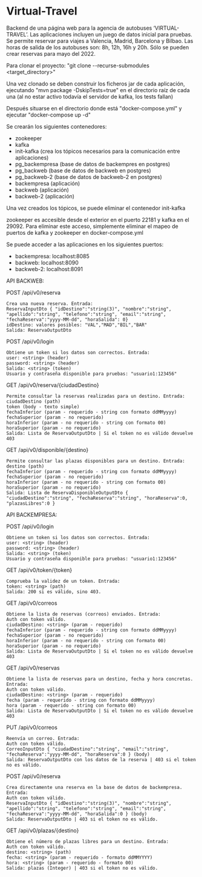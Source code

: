 # Virtual-Travel

Backend de una página web para la agencia de autobuses ‘VIRTUAL-TRAVEL’. Las aplicaciones incluyen un juego de datos inicial para pruebas. Se permite reservar para viajes a Valencia, Madrid, Barcelona y Bilbao. Las horas de salida de los autobuses son: 8h, 12h, 16h y 20h. Sólo se pueden crear reservas para mayo del 2022.

Para clonar el proyecto: "git clone --recurse-submodules <url> <target_directory>"
  
Una vez clonado se deben construir los ficheros jar de cada aplicación, ejecutando "mvn package -DskipTests=true" en el directorio raíz de cada una (al no estar activo todavía el servidor de kafka, los tests fallan)
  
Después situarse en el directorio donde está "docker-compose.yml" y ejecutar "docker-compose up -d"

Se crearán los siguientes contenedores:
  - zookeeper
  - kafka
  - init-kafka (crea los tópicos necesarios para la comunicación entre aplicaciones)
  - pg_backempresa (base de datos de backempres en postgres)
  - pg_backweb (base de datos de backweb en postgres)
  - pg_backweb-2 (base de datos de backweb-2 en postgres)
  - backempresa (aplicación)
  - backweb (aplicación)
  - backweb-2 (aplicación)
  
Una vez creados los tópicos, se puede eliminar el contenedor init-kafka

zookeeper es accesible desde el exterior en el puerto 22181 y kafka en el 29092.
Para eliminar este acceso, simplemente eliminar el mapeo de puertos de kafka y zookeeper en docker-compose.yml
  
Se puede acceder a las aplicaciones en los siguientes puertos:
  - backempresa: localhost:8085
  - backweb: localhost:8090
  - backweb-2: localhost:8091
  
 
API BACKWEB:
  
  POST /api/v0/reserva
  
    Crea una nueva reserva. Entrada:
    ReservaInputDto { "idDestino":"string(3)", "nombre":"string", "apellido":"string", "telefono":"string", "email":"string", "fechaReserva":"yyyy-MM-dd", "horaSalida": 0}
    idDestino: valores posibles: "VAL","MAD","BIL","BAR"
    Salida: ReservaOutputDto
  
  POST /api/v0/login
  
    Obtiene un token si los datos son correctos. Entrada:
    user: <string> (header)
    password: <string> (header)
    Salida: <string> (token)
    Usuario y contraseña disponible para pruebas: "usuario1:123456"
  
  GET /api/v0/reserva/{ciudadDestino}
  
    Permite consultar la reservas realizadas para un destino. Entrada:
    ciudadDestino (path)
    token (body - texto simple)
    fechaInferior (param - requerido - string con formato ddMMyyyy)
    fechaSuperior (param - no requerido)
    horaInferior (param - no requerido - string con formato 00)
    horaSuperior (param - no requerido)
    Salida: Lista de ReservaOutputDto | Si el token no es válido devuelve 403

  GET /api/v0/disponible/{destino}
  
    Permite consultar las plazas disponibles para un destino. Entrada:
    destino (path)
    fechaInferior (param - requerido - string con formato ddMMyyyy)
    fechaSuperior (param - no requerido)
    horaInferior (param - no requerido - string con formato 00)
    horaSuperior (param - no requerido)
    Salida: Lista de ReservaDisponibleOutputDto { "ciudadDestino":"string", "fechaReserva":"string", "horaReserva":0, "plazasLibres":0 }
  
API BACKEMPRESA:
  
  POST /api/v0/login

    Obtiene un token si los datos son correctos. Entrada:
    user: <string> (header)
    password: <string> (header)
    Salida: <string> (token)
    Usuario y contraseña disponible para pruebas: "usuario1:123456"  
  
  GET /api/v0/token/{token}
  
    Comprueba la validez de un token. Entrada:
    token: <string> (path)
    Salida: 200 si es válido, sino 403.
  
  GET /api/v0/correos
  
    Obtiene la lista de reservas (correos) enviados. Entrada:
    Auth con token válido.
    ciudadDestino: <string> (param - requerido)
    fechaInferior (param - requerido - string con formato ddMMyyyy)
    fechaSuperior (param - no requerido)
    horaInferior (param - no requerido - string con formato 00)
    horaSuperior (param - no requerido)
    Salida: Lista de ReservaOutputDto | Si el token no es válido devuelve 403
  
  GET /api/v0/reservas
  
    Obtiene la lista de reservas para un destino, fecha y hora concretas. Entrada:
    Auth con token válido.
    ciudadDestino: <string> (param - requerido)
    fecha (param - requerido - string con formato ddMMyyyy)
    hora (param - requerido - string con formato 00)
    Salida: Lista de ReservaOutputDto | Si el token no es válido devuelve 403
  
  PUT /api/v0/correos
  
    Reenvía un correo. Entrada:
    Auth con token válido.
    CorreoInputDto { "ciudadDestino":"string", "email":"string", "fechaReserva":"yyyy-MM-dd", "horaReserva":0 } (body)
    Salida: ReservaOutputDto con los datos de la reserva | 403 si el token no es válido.
  
  POST /api/v0/reserva
  
    Crea directamente una reserva en la base de datos de backempresa. Entrada:
    Auth con token válido.
    ReservaInputDto { "idDestino":"string(3)", "nombre":"string", "apellido":"string", "telefono":"string", "email":"string", "fechaReserva":"yyyy-MM-dd", "horaSalida":0 } (body)
    Salida: ReservaOutputDto | 403 si el token no es válido.
  
  GET /api/v0/plazas/{destino}
  
    Obtiene el número de plazas libres para un destino. Entrada:
    Auth con token válido.
    destino: <string> (path)
    fecha: <string> (param - requerido - formato ddMMYYYY)
    hora: <string> (param - requerido - formato 00)
    Salida: plazas (Integer) | 403 si el token no es válido.
  
  

